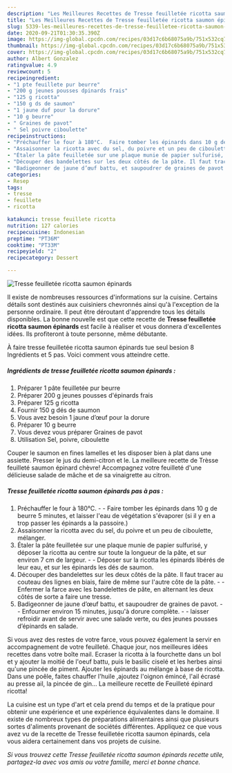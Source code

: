 ```yaml
---
description: "Les Meilleures Recettes de Tresse feuilletée ricotta saumon épinards"
title: "Les Meilleures Recettes de Tresse feuilletée ricotta saumon épinards"
slug: 5339-les-meilleures-recettes-de-tresse-feuilletee-ricotta-saumon-epinards
date: 2020-09-21T01:30:35.390Z
image: https://img-global.cpcdn.com/recipes/03d17c6b68075a9b/751x532cq70/tresse-feuilletee-ricotta-saumon-epinards-photo-principale-de-la-recette.jpg
thumbnail: https://img-global.cpcdn.com/recipes/03d17c6b68075a9b/751x532cq70/tresse-feuilletee-ricotta-saumon-epinards-photo-principale-de-la-recette.jpg
cover: https://img-global.cpcdn.com/recipes/03d17c6b68075a9b/751x532cq70/tresse-feuilletee-ricotta-saumon-epinards-photo-principale-de-la-recette.jpg
author: Albert Gonzalez
ratingvalue: 4.9
reviewcount: 5
recipeingredient:
- "1 pte feuillete pur beurre"
- "200 g jeunes pousses dpinards frais"
- "125 g ricotta"
- "150 g ds de saumon"
- "1 jaune duf pour la dorure"
- "10 g beurre"
- " Graines de pavot"
- " Sel poivre ciboulette"
recipeinstructions:
- "Préchauffer le four à 180°C.  Faire tomber les épinards dans 10 g de beurre 5 minutes, et laisser l&#39;eau de végétation s&#39;évaporer (si il y en a trop passer les épinards a la passoire.)"
- "Assaisonner la ricotta avec du sel, du poivre et un peu de ciboulette, mélanger."
- "Étaler la pâte feuilletée sur une plaque munie de papier sulfurisé, y déposer la ricotta au centre sur toute la longueur de la pâte, et sur environ 7 cm de largeur.  Déposer sur la ricotta les épinards libérés de leur eau, et sur les épinards les dés de saumon."
- "Découper des bandelettes sur les deux côtés de la pâte. Il faut tracer au couteau des lignes en biais, faire de même sur l&#39;autre côte de la pâte.  Enfermer la farce avec les bandelettes de pâte, en alternant les deux côtés de sorte a faire une tresse."
- "Badigeonner de jaune d’œuf battu, et saupoudrer de graines de pavot.  Enfourner environ 15 minutes, jusqu&#39;à dorure complète.  laisser refroidir avant de servir avec une salade verte, ou des jeunes pousses d’épinards en salade."
categories:
- Resep
tags:
- tresse
- feuillete
- ricotta

katakunci: tresse feuillete ricotta 
nutrition: 127 calories
recipecuisine: Indonesian
preptime: "PT36M"
cooktime: "PT33M"
recipeyield: "2"
recipecategory: Dessert

---
```



![Tresse feuilletée ricotta saumon épinards](https://img-global.cpcdn.com/recipes/03d17c6b68075a9b/751x532cq70/tresse-feuilletee-ricotta-saumon-epinards-photo-principale-de-la-recette.jpg)

Il existe de nombreuses ressources d'informations sur la cuisine. Certains détails sont destinés aux cuisiniers chevronnés ainsi qu'à l'exception de la personne ordinaire. Il peut être déroutant d'apprendre tous les détails disponibles. La bonne nouvelle est que cette recette de <strong> Tresse feuilletée ricotta saumon épinards </strong> est facile à réaliser et vous donnera d'excellentes idées. Ils profiteront à toute personne, même débutante.

<!--inarticleads1-->

À faire tresse feuilletée ricotta saumon épinards tue seul besion 8 Ingrédients et 5 pas. Voici comment vous atteindre cette.

##### Ingrédients de tresse feuilletée ricotta saumon épinards :

1. Préparer 1 pâte feuilletée pur beurre
1. Préparer 200 g jeunes pousses d&#39;épinards frais
1. Préparer 125 g ricotta
1. Fournir 150 g dés de saumon
1. Vous avez besoin 1 jaune d’œuf pour la dorure
1. Préparer 10 g beurre
1. Vous devez vous préparer  Graines de pavot
1. Utilisation  Sel, poivre, ciboulette


Couper le saumon en fines lamelles et les disposer bien à plat dans une assiette. Presser le jus du demi-citron et le. La meilleure recette de Trèsse feuilleté saumon épinard chèvre! Accompagnez votre feuilleté d&#39;une délicieuse salade de mâche et de sa vinaigrette au citron. 

<!--inarticleads2-->

##### Tresse feuilletée ricotta saumon épinards pas à pas :

1. Préchauffer le four à 180°C. -  - Faire tomber les épinards dans 10 g de beurre 5 minutes, et laisser l&#39;eau de végétation s&#39;évaporer (si il y en a trop passer les épinards a la passoire.)
1. Assaisonner la ricotta avec du sel, du poivre et un peu de ciboulette, mélanger.
1. Étaler la pâte feuilletée sur une plaque munie de papier sulfurisé, y déposer la ricotta au centre sur toute la longueur de la pâte, et sur environ 7 cm de largeur. -  - Déposer sur la ricotta les épinards libérés de leur eau, et sur les épinards les dés de saumon.
1. Découper des bandelettes sur les deux côtés de la pâte. Il faut tracer au couteau des lignes en biais, faire de même sur l&#39;autre côte de la pâte. -  - Enfermer la farce avec les bandelettes de pâte, en alternant les deux côtés de sorte a faire une tresse.
1. Badigeonner de jaune d’œuf battu, et saupoudrer de graines de pavot. -  - Enfourner environ 15 minutes, jusqu&#39;à dorure complète. -  - laisser refroidir avant de servir avec une salade verte, ou des jeunes pousses d’épinards en salade.


Si vous avez des restes de votre farce, vous pouvez également la servir en accompagnement de votre feuilleté. Chaque jour, nos meilleures idées recettes dans votre boîte mail. Ecraser la ricotta à la fourchette dans un bol et y ajouter la moitié de l&#39;oeuf battu, puis le basilic ciselé et les herbes ainsi qu&#39;une pincée de piment. Ajouter les épinards au mélange à base de ricotta. Dans une poêle, faites chauffer l&#39;huile ,ajoutez l&#39;oignon émincé, l&#39;ail écrasé au presse ail, la pincée de gin… La meilleure recette de Feuilleté épinard ricotta! 

<!--inarticleads1-->

<p>
La cuisine est un type d'art et cela prend du temps et de la pratique pour obtenir une expérience et une expérience équivalentes dans le domaine. Il existe de nombreux types de préparations alimentaires ainsi que plusieurs sortes d'aliments provenant de sociétés différentes. Appliquez ce que vous avez vu de la recette de Tresse feuilletée ricotta saumon épinards, cela vous aidera certainement dans vos projets de cuisine.
</p>

<p>
<i>Si vous trouvez cette Tresse feuilletée ricotta saumon épinards recette utile, partagez-la avec vos amis ou votre famille, merci et bonne chance.</i>
</p>
